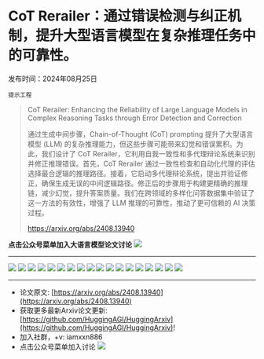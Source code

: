 # CoT Rerailer：通过错误检测与纠正机制，提升大型语言模型在复杂推理任务中的可靠性。
发布时间：2024年08月25日

`提示工程`
> CoT Rerailer: Enhancing the Reliability of Large Language Models in Complex Reasoning Tasks through Error Detection and Correction
>
> 通过生成中间步骤，Chain-of-Thought (CoT) prompting 提升了大型语言模型 (LLM) 的复杂推理能力，但这些步骤可能带来幻觉和错误累积。为此，我们设计了 CoT Rerailer，它利用自我一致性和多代理辩论系统来识别并修正推理错误。首先，CoT Rerailer 通过一致性检查和自动化代理的评估选择最合逻辑的推理路径。接着，它启动多代理辩论系统，提出并验证修正，确保生成无误的中间逻辑路径。修正后的步骤用于构建更精确的推理链，减少幻觉，提升答案质量。我们在跨领域的多样化问答数据集中验证了这一方法的有效性，增强了 LLM 推理的可靠性，推动了更可信赖的 AI 决策过程。
>
> https://arxiv.org/abs/2408.13940

**点击公众号菜单加入大语言模型论文讨论**
![](https://raw.githubusercontent.com/HuggingAGI/wx_assets/main/2024/07/31/1722434818326-94339e92-22f1-4472-9d27-fed232f70b5d.jpeg)
<hr />

![](https://raw.githubusercontent.com/HuggingAGI/HuggingArxiv/main/paper_images/2408.13940/model_compare.jpg)
![](https://raw.githubusercontent.com/HuggingAGI/HuggingArxiv/main/paper_images/2408.13940/rerailer_overview.jpg)
![](https://raw.githubusercontent.com/HuggingAGI/HuggingArxiv/main/paper_images/2408.13940/multi_agent_debate_schematic.jpg)
![](https://raw.githubusercontent.com/HuggingAGI/HuggingArxiv/main/paper_images/2408.13940/postive_sample_2math_big.jpg)
![](https://raw.githubusercontent.com/HuggingAGI/HuggingArxiv/main/paper_images/2408.13940/cms.png)
![](https://raw.githubusercontent.com/HuggingAGI/HuggingArxiv/main/paper_images/2408.13940/acc_sub.png)
![](https://raw.githubusercontent.com/HuggingAGI/HuggingArxiv/main/paper_images/2408.13940/postive_sample_physics.jpg)
![](https://raw.githubusercontent.com/HuggingAGI/HuggingArxiv/main/paper_images/2408.13940/judge.jpg)
![](https://raw.githubusercontent.com/HuggingAGI/HuggingArxiv/main/paper_images/2408.13940/judge2.jpg)
![](https://raw.githubusercontent.com/HuggingAGI/HuggingArxiv/main/paper_images/2408.13940/step_verifier.jpg)
![](https://raw.githubusercontent.com/HuggingAGI/HuggingArxiv/main/paper_images/2408.13940/step_verifier_1.jpg)
![](https://raw.githubusercontent.com/HuggingAGI/HuggingArxiv/main/paper_images/2408.13940/multiagent_debate_1.jpg)
![](https://raw.githubusercontent.com/HuggingAGI/HuggingArxiv/main/paper_images/2408.13940/multiagent_debate.jpg)
![](https://raw.githubusercontent.com/HuggingAGI/HuggingArxiv/main/paper_images/2408.13940/Multi-Step_Correction.jpg)
![](https://raw.githubusercontent.com/HuggingAGI/HuggingArxiv/main/paper_images/2408.13940/wrong_gt.jpg)
![](https://raw.githubusercontent.com/HuggingAGI/HuggingArxiv/main/paper_images/2408.13940/lack_of_background_info.jpg)
![](https://raw.githubusercontent.com/HuggingAGI/HuggingArxiv/main/paper_images/2408.13940/Ambigious_Question.jpg)
![](https://raw.githubusercontent.com/HuggingAGI/HuggingArxiv/main/paper_images/2408.13940/samples.png)

<hr />

- 论文原文: [https://arxiv.org/abs/2408.13940](https://arxiv.org/abs/2408.13940)
- 获取更多最新Arxiv论文更新: [https://github.com/HuggingAGI/HuggingArxiv](https://github.com/HuggingAGI/HuggingArxiv)!
- 加入社群，+v: iamxxn886
- 点击公众号菜单加入讨论
![](https://raw.githubusercontent.com/HuggingAGI/wx_assets/main/2024/07/31/1722434818326-94339e92-22f1-4472-9d27-fed232f70b5d.jpeg)